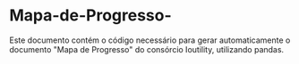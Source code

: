# Mapa-de-Progresso-

Este documento contém o código necessário para gerar automaticamente o documento "Mapa de Progresso" do consórcio Ioutility, utilizando pandas.
